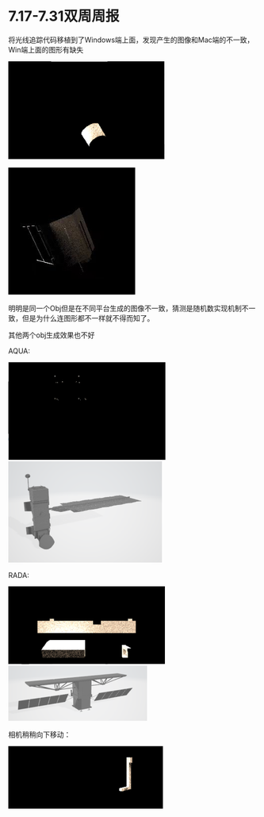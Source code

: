 # 7.17-7.31双周周报

将光线追踪代码移植到了Windows端上面，发现产生的图像和Mac端的不一致，Win端上面的图形有缺失

 <img src="2023.07.31.assets/image-20230731165201367.png" alt="image-20230731165201367" style="zoom:33%;" />

![eb0fabf0ff15cf55cc0c1294c0e2bcf](2023.07.31.assets/eb0fabf0ff15cf55cc0c1294c0e2bcf.jpg)

明明是同一个Obj但是在不同平台生成的图像不一致，猜测是随机数实现机制不一致，但是为什么连图形都不一样就不得而知了。



其他两个obj生成效果也不好

AQUA:

<img src="2023.07.31.assets/image-20230731165532767.png" alt="image-20230731165532767" style="zoom:33%;" />

<img src="2023.07.31.assets/image-20230731165608350.png" alt="image-20230731165608350" style="zoom:50%;" />

RADA:

<img src="2023.07.31.assets/image-20230731165801851.png" alt="image-20230731165801851" style="zoom: 33%;" />

<img src="2023.07.31.assets/image-20230731165652061.png" alt="image-20230731165652061" style="zoom:50%;" />

相机稍稍向下移动：

<img src="2023.07.31.assets/image-20230731165843776.png" alt="image-20230731165843776" style="zoom:33%;" />